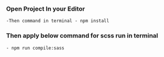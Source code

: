 ### Open Project In your Editor
    -Then command in terminal - npm install
### Then apply below command for scss run in terminal
    - npm run compile:sass
